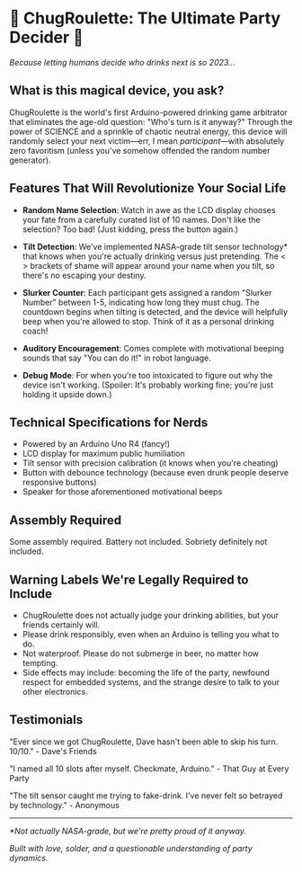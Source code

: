 # 🍺 ChugRoulette: The Ultimate Party Decider 🍺

*Because letting humans decide who drinks next is so 2023...*

## What is this magical device, you ask?

ChugRoulette is the world's first Arduino-powered drinking game arbitrator that eliminates the age-old question: "Who's turn is it anyway?" Through the power of SCIENCE and a sprinkle of chaotic neutral energy, this device will randomly select your next victim—err, I mean *participant*—with absolutely zero favoritism (unless you've somehow offended the random number generator).

## Features That Will Revolutionize Your Social Life

- **Random Name Selection**: Watch in awe as the LCD display chooses your fate from a carefully curated list of 10 names. Don't like the selection? Too bad! (Just kidding, press the button again.)

- **Tilt Detection**: We've implemented NASA-grade tilt sensor technology* that knows when you're actually drinking versus just pretending. The < > brackets of shame will appear around your name when you tilt, so there's no escaping your destiny.
  
- **Slurker Counter**: Each participant gets assigned a random "Slurker Number" between 1-5, indicating how long they must chug. The countdown begins when tilting is detected, and the device will helpfully beep when you're allowed to stop. Think of it as a personal drinking coach!

- **Auditory Encouragement**: Comes complete with motivational beeping sounds that say "You can do it!" in robot language.

- **Debug Mode**: For when you're too intoxicated to figure out why the device isn't working. (Spoiler: It's probably working fine; you're just holding it upside down.)

## Technical Specifications for Nerds

- Powered by an Arduino Uno R4 (fancy!)
- LCD display for maximum public humiliation
- Tilt sensor with precision calibration (it knows when you're cheating)
- Button with debounce technology (because even drunk people deserve responsive buttons)
- Speaker for those aforementioned motivational beeps

## Assembly Required

Some assembly required. Battery not included. Sobriety definitely not included.

## Warning Labels We're Legally Required to Include

- ChugRoulette does not actually judge your drinking abilities, but your friends certainly will.
- Please drink responsibly, even when an Arduino is telling you what to do.
- Not waterproof. Please do not submerge in beer, no matter how tempting.
- Side effects may include: becoming the life of the party, newfound respect for embedded systems, and the strange desire to talk to your other electronics.

## Testimonials

"Ever since we got ChugRoulette, Dave hasn't been able to skip his turn. 10/10." - Dave's Friends

"I named all 10 slots after myself. Checkmate, Arduino." - That Guy at Every Party

"The tilt sensor caught me trying to fake-drink. I've never felt so betrayed by technology." - Anonymous

---

*\*Not actually NASA-grade, but we're pretty proud of it anyway.*

*Built with love, solder, and a questionable understanding of party dynamics.*